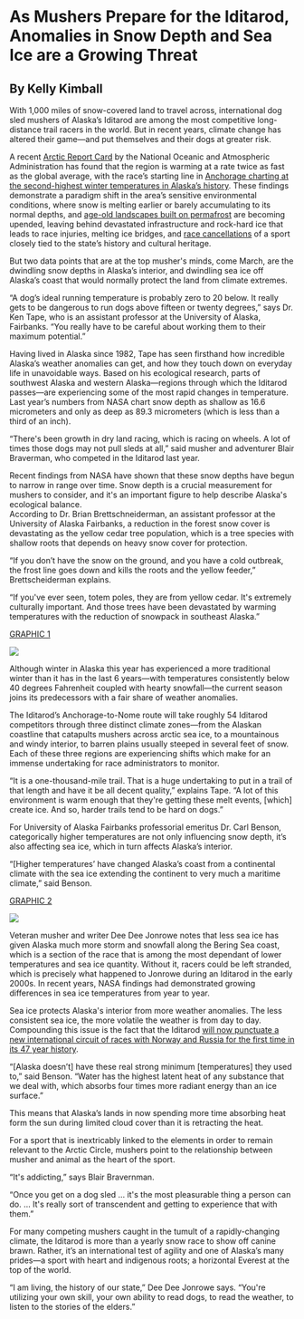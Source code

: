 # As Mushers Prepare for the Iditarod, Anomalies in Snow Depth and Sea Ice are a Growing Threat 
## By Kelly Kimball

With 1,000 miles of snow-covered land to travel across, international dog sled mushers of Alaska’s Iditarod are among the most competitive long-distance trail racers in the world. But in recent years, climate change has altered their game—and put themselves and their dogs at greater risk.
 
A recent [Arctic Report Card](https://arctic.noaa.gov/Report-Card/Report-Card-2019) by the National Oceanic and Atmospheric Administration has found that the region is warming at a rate twice as fast as the global average, with the race’s starting line in [Anchorage charting at the second-highest winter temperatures in Alaska’s history](https://arctic.noaa.gov/Report-Card/Report-Card-2019/ArtMID/7916/ArticleID/835/Surface-Air-Temperature). These findings demonstrate a paradigm shift in the area’s sensitive environmental conditions, where snow is melting earlier or barely accumulating to its normal depths, and [age-old landscapes built on permafrost](https://www.adn.com/alaska-news/weather/2019/12/17/as-alaska-permafrost-melts-roads-sink-bridges-tilt-and-greenhouse-gases-escape/) are becoming upended, leaving behind devastated infrastructure and rock-hard ice that leads to race injuries, melting ice bridges, and [race cancellations](https://www.adn.com/sports/2019/12/14/organizers-call-off-knik-200-because-of-poor-trail-copper-basin-300-still-on-as-planned-but-could-use-cold-weather/) of a sport closely tied to the state’s history and cultural heritage.
 
But two data points that are at the top musher's minds, come March, are the dwindling snow depths in Alaska’s interior, and dwindling sea ice off Alaska’s coast that would normally protect the land from climate extremes.

“A dog’s ideal running temperature is probably zero to 20 below. It really gets to be dangerous to run dogs above fifteen or twenty degrees,” says Dr. Ken Tape, who is an assistant professor at the University of Alaska, Fairbanks. “You really have to be careful about working them to their maximum potential.”

Having lived in Alaska since 1982, Tape has seen firsthand how incredible Alaska’s weather anomalies can get, and how they touch down on everyday life in unavoidable ways. Based on his ecological research, parts of southwest Alaska and western Alaska—regions through which the Iditarod passes—are experiencing some of the most rapid changes in temperature. Last year’s numbers from NASA chart snow depth as shallow as 16.6 micrometers and only as deep as 89.3 micrometers (which is less than a third of an inch).

“There's been growth in dry land racing, which is racing on wheels. A lot of times those dogs may not pull sleds at all,” said musher and adventurer Blair Braverman, who competed in the Iditarod last year.

Recent findings from NASA have shown that these snow depths have begun to narrow in range over time. Snow depth is a crucial measurement for mushers to consider, and it's an important figure to help describe Alaska's ecological balance.  
According to Dr. Brian Brettschneiderman, an assistant professor at the University of Alaska Fairbanks, a reduction in the forest snow cover is devastating as the yellow cedar tree population, which is a tree species with shallow roots that depends on heavy snow cover for protection.

“If you don’t have the snow on the ground, and you have a cold outbreak, the frost line goes down and kills the roots and the yellow feeder,” Brettscheiderman explains.

“If you've ever seen, totem poles, they are from yellow cedar. It's extremely culturally important. And those trees have been devastated by warming temperatures with the reduction of snowpack in southeast Alaska.”

[GRAPHIC 1](https://public.tableau.com/profile/kelly.kimball#!/vizhome/Graphic1SnowDepthRangeinFairbanksAlaskav2/Dashboard1)
<div class='tableauPlaceholder' id='viz1582957962457' style='position: relative'><noscript><a href='#'><img alt=' ' src='https:&#47;&#47;public.tableau.com&#47;static&#47;images&#47;Gr&#47;Graphic1SnowDepthRangeinFairbanksAlaskav2&#47;Dashboard1&#47;1_rss.png' style='border: none' /></a></noscript><object class='tableauViz'  style='display:none;'><param name='host_url' value='https%3A%2F%2Fpublic.tableau.com%2F' /> <param name='embed_code_version' value='3' /> <param name='site_root' value='' /><param name='name' value='Graphic1SnowDepthRangeinFairbanksAlaskav2&#47;Dashboard1' /><param name='tabs' value='no' /><param name='toolbar' value='yes' /><param name='static_image' value='https:&#47;&#47;public.tableau.com&#47;static&#47;images&#47;Gr&#47;Graphic1SnowDepthRangeinFairbanksAlaskav2&#47;Dashboard1&#47;1.png' /> <param name='animate_transition' value='yes' /><param name='display_static_image' value='yes' /><param name='display_spinner' value='yes' /><param name='display_overlay' value='yes' /><param name='display_count' value='yes' /></object></div>


Although winter in Alaska this year has experienced a more traditional winter than it has in the last 6 years—with temperatures consistently below 40 degrees Fahrenheit coupled with hearty snowfall—the current season joins its predecessors with a fair share of weather anomalies. 
 
The Iditarod’s Anchorage-to-Nome route will take roughly 54 Iditarod competitors through three distinct climate zones—from the Alaskan coastline that catapults mushers across arctic sea ice, to a mountainous and windy interior, to barren plains usually steeped in several feet of snow. Each of these three regions are experiencing shifts which make for an immense undertaking for race administrators to monitor.

“It is a one-thousand-mile trail. That is a huge undertaking to put in a trail of that length and have it be all decent quality,” explains Tape. “A lot of this environment is warm enough that they're getting these melt events, [which] create ice. And so, harder trails tend to be hard on dogs.”

For University of Alaska Fairbanks professorial emeritus Dr. Carl Benson, categorically higher temperatures are not only influencing snow depth, it’s also affecting sea ice, which in turn affects Alaska’s interior. 
 
“[Higher temperatures’ have changed Alaska’s coast from a continental climate with the sea ice extending the continent to very much a maritime climate,” said Benson. 
 
[GRAPHIC 2](https://public.tableau.com/profile/kelly.kimball#!/vizhome/Graphic2SeaIcetemperaturechangesfrom2015to2019v2/Dashboard1)
<div class='tableauPlaceholder' id='viz1582958001773' style='position: relative'><noscript><a href='#'><img alt=' ' src='https:&#47;&#47;public.tableau.com&#47;static&#47;images&#47;Gr&#47;Graphic2SeaIcetemperaturechangesfrom2015to2019v2&#47;Dashboard1&#47;1_rss.png' style='border: none' /></a></noscript><object class='tableauViz'  style='display:none;'><param name='host_url' value='https%3A%2F%2Fpublic.tableau.com%2F' /> <param name='embed_code_version' value='3' /> <param name='site_root' value='' /><param name='name' value='Graphic2SeaIcetemperaturechangesfrom2015to2019v2&#47;Dashboard1' /><param name='tabs' value='no' /><param name='toolbar' value='yes' /><param name='static_image' value='https:&#47;&#47;public.tableau.com&#47;static&#47;images&#47;Gr&#47;Graphic2SeaIcetemperaturechangesfrom2015to2019v2&#47;Dashboard1&#47;1.png' /> <param name='animate_transition' value='yes' /><param name='display_static_image' value='yes' /><param name='display_spinner' value='yes' /><param name='display_overlay' value='yes' /><param name='display_count' value='yes' /></object></div> 
 

Veteran musher and writer Dee Dee Jonrowe notes that less sea ice has given Alaska much more storm and snowfall along the Bering Sea coast, which is a section of the race that is among the most dependant of lower temperatures and sea ice quantity. Without it, racers could be left stranded, which is precisely what happened to Jonrowe during an Iditarod in the early 2000s. In recent years, NASA findings had demonstrated growing differences in sea ice temperatures from year to year.
 
Sea ice protects Alaska's interior from more weather anomalies. The less consistent sea ice, the more volatile the weather is from day to day. Compounding this issue is the fact that the Iditarod [will now punctuate a new international circuit of races with Norway and Russia for the first time in its 47 year history](https://www.adn.com/iditarod-2019/2019/10/23/iditarod-joins-new-international-race-circuit-in-an-effort-to-increase-exposure-showcase-dog-care/). 
 
“[Alaska doesn’t] have these real strong minimum [temperatures] they used to,” said Benson. “Water has the highest latent heat of any substance that we deal with, which absorbs four times more radiant energy than an ice surface.”
 
This means that Alaska’s lands in now spending more time absorbing heat form the sun during limited cloud cover than it is retracting the heat. 
 
For a sport that is inextricably linked to the elements in order to remain relevant to the Arctic Circle, mushers point to the relationship between musher and animal as the heart of the sport.
 
“It's addicting,” says Blair Bravernman.

“Once you get on a dog sled … it's the most pleasurable thing a person can do. … It's really sort of transcendent and getting to experience that with them.”

For many competing mushers caught in the tumult of a rapidly-changing climate, the Iditarod is more than a yearly snow race to show off canine brawn. Rather, it’s an international test of agility and one of Alaska’s many prides—a sport with heart and indigenous roots; a horizontal Everest at the top of the world.

“I am living, the history of our state,” Dee Dee Jonrowe says. “You're utilizing your own skill, your own ability to read dogs, to read the weather, to listen to the stories of the elders.”
 
